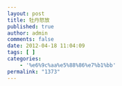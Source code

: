 ```yaml
---
layout: post
title: 牡丹怒放
published: true
author: admin
comments: false
date: 2012-04-18 11:04:09
tags: [ ]
categories:
    - '%e6%9c%aa%e5%88%86%e7%b1%bb'
permalink: "1373"
---
```

